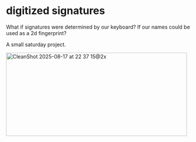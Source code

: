 # digitized signatures

What if signatures were determined by our keyboard? If our names could be used as a 2d fingerprint?

A small saturday project.

<img width='494' height='228' alt='CleanShot 2025-08-17 at 22 37 15@2x' src='https://github.com/user-attachments/assets/6027ba28-c7ef-4428-a66c-a03139083b00' />

